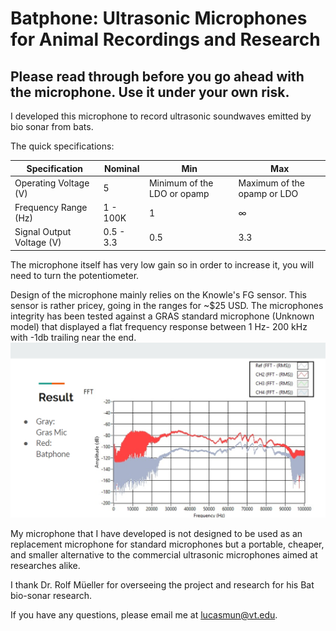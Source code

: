 # Batphone: Ultrasonic Microphones for Animal Recordings and Research

## Please read through before you go ahead with the microphone. Use it under your own risk. 

I developed this microphone to record ultrasonic soundwaves emitted by bio sonar from bats. 

The quick specifications:

| Specification             | Nominal   | Min                         | Max                         |
| ------------------------- | --------- | --------------------------- | --------------------------- |
| Operating Voltage (V)     | 5         | Minimum of the LDO or opamp | Maximum of the opamp or LDO |
| Frequency Range (Hz)      | 1 - 100K  | 1                           | ∞                           |
| Signal Output Voltage (V) | 0.5 - 3.3 | 0.5                         | 3.3                         |


The microphone itself has very low gain so in order to increase it, you will need to turn the potentiometer.

Design of the microphone mainly relies on the Knowle's FG sensor. This sensor is rather pricey, going in the ranges for ~$25 USD. The microphones integrity has been tested against a GRAS standard microphone (Unknown model) that displayed a flat frequency response between 1 Hz- 200 kHz with -1db trailing near the end. 
![FFT comparison between GRAS and Batphone](https://github.com/cmun09/Batphone/blob/master/figures/fft.png)

My microphone that I have developed is not designed to be used as an replacement microphone for standard microphones but a portable, cheaper, and smaller alternative to the commercial ultrasonic microphones aimed at researches alike.

I thank Dr. Rolf Müeller for overseeing the project and research for his Bat bio-sonar research. 

If you have any questions, please email me at lucasmun@vt.edu. 